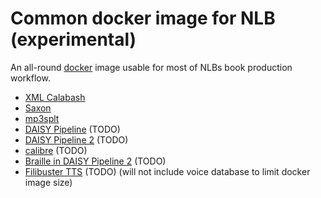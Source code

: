 # Common docker image for NLB (experimental)

An all-round [docker](https://www.docker.com/) image usable for most of NLBs book production workflow.

* [XML Calabash](https://xmlcalabash.com/)
* [Saxon](http://saxon.sourceforge.net/)
* [mp3splt](http://mp3splt.sourceforge.net/)
* [DAISY Pipeline](http://www.daisy.org/pipeline) (TODO)
* [DAISY Pipeline 2](http://www.daisy.org/pipeline2) (TODO)
* [calibre](http://calibre-ebook.com/) (TODO)
* [Braille in DAISY Pipeline 2](https://github.com/snaekobbi/) (TODO)
* [Filibuster TTS](https://no.wikipedia.org/wiki/Den_syntetiske_stemmen_Brage) (TODO) (will not include voice database to limit docker image size)
